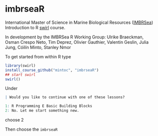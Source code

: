# imbrseaR
International Master of Science in Marine Biological Resources ([IMBRSea](http://www.imbrsea.eu/)) Introduction to R [swirl](https://swirlstats.com/) course.

In development by the IMBRSea R Working Group: Ulrike Braeckman, Osman Crespo Neto, Tim Deprez, Olivier Gauthier, Valentin Geslin, Julia Jung, Cóilín Minto, Stanley Nmor

To get started from within R type

```R
library(swirl)
install_course_github("mintoc", "imbrseaR")
## start swirl
swirl()
```

Under 

```R
| Would you like to continue with one of these lessons?

1: R Programming E Basic Building Blocks
2: No. Let me start something new.
```
choose 2 

Then choose the `imbrseaR`

